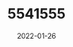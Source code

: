 ---
title: 5541555
date: 2022-01-26
draft: false
name: 甘城なつき
img_url: https://ae05.alicdn.com/kf/Hac78bbc5af1d4adc859af4cc29afe61cn.png
original_fn: DSCF0454.jpg
tags:
- 甘城なつき

---